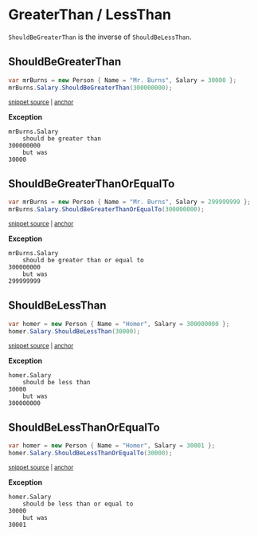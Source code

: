 # GreaterThan / LessThan

`ShouldBeGreaterThan` is the inverse of `ShouldBeLessThan`.


## ShouldBeGreaterThan

<!-- snippet: ShouldBeGreater_LessThanExamples.ShouldBeGreaterThan.codeSample.approved.cs -->
<a id='a7b1d7d8'></a>
```cs
var mrBurns = new Person { Name = "Mr. Burns", Salary = 30000 };
mrBurns.Salary.ShouldBeGreaterThan(300000000);
```
<sup><a href='/src/DocumentationExamples/CodeExamples/ShouldBeGreater_LessThanExamples.ShouldBeGreaterThan.codeSample.approved.cs#L1-L2' title='Snippet source file'>snippet source</a> | <a href='#a7b1d7d8' title='Start of snippet'>anchor</a></sup>
<!-- endSnippet -->

**Exception**

<!-- include: ShouldBeGreater_LessThanExamples.ShouldBeGreaterThan.exceptionText.approved.txt -->
```
mrBurns.Salary
    should be greater than
300000000
    but was
30000
```
<!-- endInclude -->


## ShouldBeGreaterThanOrEqualTo

<!-- snippet: ShouldBeGreater_LessThanExamples.ShouldBeGreaterThanOrEqualTo.codeSample.approved.cs -->
<a id='41f8b71f'></a>
```cs
var mrBurns = new Person { Name = "Mr. Burns", Salary = 299999999 };
mrBurns.Salary.ShouldBeGreaterThanOrEqualTo(300000000);
```
<sup><a href='/src/DocumentationExamples/CodeExamples/ShouldBeGreater_LessThanExamples.ShouldBeGreaterThanOrEqualTo.codeSample.approved.cs#L1-L2' title='Snippet source file'>snippet source</a> | <a href='#41f8b71f' title='Start of snippet'>anchor</a></sup>
<!-- endSnippet -->

**Exception**

<!-- include: ShouldBeGreater_LessThanExamples.ShouldBeGreaterThanOrEqualTo.exceptionText.approved.txt -->
```
mrBurns.Salary
    should be greater than or equal to
300000000
    but was
299999999
```
<!-- endInclude -->


## ShouldBeLessThan

<!-- snippet: ShouldBeGreater_LessThanExamples.ShouldBeLessThan.codeSample.approved.cs -->
<a id='3c77c61e'></a>
```cs
var homer = new Person { Name = "Homer", Salary = 300000000 };
homer.Salary.ShouldBeLessThan(30000);
```
<sup><a href='/src/DocumentationExamples/CodeExamples/ShouldBeGreater_LessThanExamples.ShouldBeLessThan.codeSample.approved.cs#L1-L2' title='Snippet source file'>snippet source</a> | <a href='#3c77c61e' title='Start of snippet'>anchor</a></sup>
<!-- endSnippet -->

**Exception**

<!-- include: ShouldBeGreater_LessThanExamples.ShouldBeLessThan.exceptionText.approved.txt -->
```
homer.Salary
    should be less than
30000
    but was
300000000
```
<!-- endInclude -->


## ShouldBeLessThanOrEqualTo

<!-- snippet: ShouldBeGreater_LessThanExamples.ShouldBeLessThanOrEqualTo.codeSample.approved.cs -->
<a id='e9da0562'></a>
```cs
var homer = new Person { Name = "Homer", Salary = 30001 };
homer.Salary.ShouldBeLessThanOrEqualTo(30000);
```
<sup><a href='/src/DocumentationExamples/CodeExamples/ShouldBeGreater_LessThanExamples.ShouldBeLessThanOrEqualTo.codeSample.approved.cs#L1-L2' title='Snippet source file'>snippet source</a> | <a href='#e9da0562' title='Start of snippet'>anchor</a></sup>
<!-- endSnippet -->

**Exception**

<!-- include: ShouldBeGreater_LessThanExamples.ShouldBeLessThanOrEqualTo.exceptionText.approved.txt -->
```
homer.Salary
    should be less than or equal to
30000
    but was
30001
```
<!-- endInclude -->

